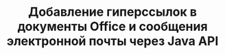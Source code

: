 ---
############################# Static ############################
layout: "auto-gen-gist"
draft: false
path: "ru/assembly/java/hyperlink/pptx/"
otherformats: PDF HTML XPS TIFF MHTML TXT XAML EPUB SVG PS PCL XML OTT OXPS MD POT OTP DOC DOCX DOCM DOT DOTX DOTM RTF ODT OTT XLS XLT XLSX XLSM XLTX XLTM XLSB ODS PPT PPTM PPS PPSX PPSM  POTX POTM ODP EML EMLX MSG 

############################# Head ############################
head_title: "Добавление гиперссылок в документы и отчеты Office PPTX через Java API"
head_description: "GroupDocs.Assembl для Java поддерживает динамическую вставку гиперссылок на офисные документы и документы электронной почты, такие как PDF DOCX, RTF, XLSX, PPTX, EML, MSG и другие, внутри приложений Java."

############################# Header ############################
title: "Добавление гиперссылок в документы Office и сообщения электронной почты через Java API"
description: "GroupDocs.Assembly Java API позволяет профессионалам программного обеспечения программно добавлять гиперссылки в сообщения электронной почты и документы Office, такие как PDF DOC, DOCX, RTF, XLSX, CSV, PPTX, MSG и другие."

######################### Download Button #######################
button:
    enable: true

############################# About ############################
about:
    enable: true
    title: "Как использовать Java API для добавления гиперссылок в документы Office и электронные письма?"
    content: |
       Гиперссылка — это слово, фраза или изображение, по которым можно щелкнуть, чтобы перейти к новому документу или новому разделу в текущем документе. Гиперссылки являются основой всемирной паутины и используются для многих необходимых функций во всемирной паутине. GroupDocs.Assembly для Java — это API автоматизации документов и создания отчетов, который помогает разработчикам программного обеспечения динамически вставлять гиперссылки в свои документы или отчеты. API очень стабилен и полностью поддерживает несколько расширенных функций, связанных с управлением гиперссылками, таких как добавление гиперссылок на страницу документа, добавление ссылок на слайд презентации, добавление гиперссылок в ячейки электронной таблицы, изменение содержимого гиперссылок, динамическая вставка ссылок из закладок, удаление ненужных ссылок. ссылки, показывать текст вместо гиперссылки и многое другое. Некоторые из очень распространенных типов документов, такие как PDF, HTML, электронная почта Outlook, Microsoft Office Word, рабочие листы Excel, презентации PowerPoint и т. д., полностью поддерживаются.

############################# content ############################
steps:
    enable: true
    block:
    - title_left: "Вставка гиперссылок на документы обработки текста через Java"
      content_left: |
       Java API GroupDocs.Assembly полностью поддерживает вставку и редактирование гиперссылок внутри различных широко используемых форматов документов. В приведенном ниже примере кода Java показано, как вставлять гиперссылки в документ Microsoft Word.

      title_right: "Вставка гиперссылок в документ PPTX с помощью Java"
      content_right: |
        * Настройка исходных и целевых документов
        * Установить выражение Uri, а также отображать текстовое выражение
        * Создайте экземпляр класса [DocumentAssembler](https://apireference.groupdocs.com/assembly/java/com.groupdocs.assembly/DocumentAssembler).
        * Вызовите [AssembleDocument](https://apireference.groupdocs.com/assembly/java/com.groupdocs.assembly/DocumentAssembler#assembleDocument-java.io.InputStream-java.io.OutputStream-com.groupdocs.assembly.LoadSaveOptions-com.groupdocs.assembly.DataSourceInfo...-) для сборки документа. Он поддерживает
          * Поток для чтения шаблона документа.
          * Поток для записи результирующего документа.
          * Дополнительные возможности загрузки и сохранения документа.
          * Информация об объектах источника данных.

      gisthash: "ecae8e7f8626f52f4dda03e76c96ff57"
      gistfile: "add_hyperlinks_to_word_documents.java"

    - title_left: "Добавить гиперссылки в электронные таблицы через Java"
      content_left: |
       Java API GroupDocs.Assembly позволяет программистам с легкостью вставлять и изменять гиперссылки внутри своих электронных таблиц. Они могут легко получить доступ, отредактировать его местоположение или заменить его новым. Следующий код Java демонстрирует, как легко программисты могут добавлять гиперссылки в свои электронные таблицы.

      title_right: "Как вставить гиперссылки в файл PPTX"
      content_right: |
        * Настройка исходного и целевого файлов электронных таблиц
        * Установить выражение Uri, а также отображать текстовое выражение
        * Создайте экземпляр класса [DocumentAssembler](https://apireference.groupdocs.com/assembly/java/com.groupdocs.assembly/DocumentAssembler).
        * Вызовите [AssembleDocument](https://apireference.groupdocs.com/assembly/java/com.groupdocs.assembly/DocumentAssembler#assembleDocument-java.io.InputStream-java.io.OutputStream-com.groupdocs.assembly.LoadSaveOptions-com.groupdocs.assembly.DataSourceInfo...-) для сборки документа. Он поддерживает
          * Поток для чтения шаблона документа.
          * Поток для записи результирующего документа.
          * Дополнительные возможности загрузки и сохранения документа.
          * Информация об объектах источника данных.

      gisthash: "92bbf74f1dd23e5f7c6e5b5db0ff2504"
      gistfile: "add_hyperlinks_in_ spreadsheet_documents.java"

    - title_left: "Вставка гиперссылок в презентацию PowerPoint через Java"
      content_left: |
       Java API GroupDocs.Assembly упрощает для программистов решение задач, связанных с управлением документами. Вот пример кода Java, который показывает, как легко программисты могут получить доступ к своим документам презентации PowerPoint и добавить в них гиперссылки.

      title_right: "Как вставлять гиперссылки в презентации"
      content_right: |
        * Настройка исходных и целевых файлов презентации
        * Установите Uri и отобразите текстовые выражения
        * Создайте экземпляр класса [DocumentAssembler](https://apireference.groupdocs.com/assembly/java/com.groupdocs.assembly/DocumentAssembler).
        * Вызовите [AssembleDocument](https://apireference.groupdocs.com/assembly/java/com.groupdocs.assembly/DocumentAssembler#assembleDocument-java.io.InputStream-java.io.OutputStream-com.groupdocs.assembly.LoadSaveOptions-com.groupdocs.assembly.DataSourceInfo...-) для сборки документа. Он поддерживает
          * Поток для чтения шаблона документа.
          * Поток для записи результирующего документа.
          * Дополнительные возможности загрузки и сохранения документа.
          * Информация об объектах источника данных.

      gisthash: "06535fd50bfd353db586671a504d2783"
      gistfile: "add_hyperlinks_in_ presentation_documents.java"

    - title_left: "Используйте Java API для добавления гиперссылок в сообщения электронной почты"
      content_left: |
       GroupDocs.Assembly for Java позволяет разработчикам программного обеспечения легко добавлять гиперссылки в свои сообщения электронной почты с помощью всего нескольких строк кода Java. В следующем примере показано, как легко разработчики могут вставлять гиперссылки в свои документы электронной почты и отправлять их другим пользователям в своих собственных приложениях Java.

      title_right: "Как добавить гиперссылки в электронные письма"
      content_right: |
        * Настройка исходного и целевого файлов электронных таблиц
        * Установите Uri и отобразите текстовые выражения
        * Создайте экземпляр класса [DocumentAssembler](https://apireference.groupdocs.com/assembly/java/com.groupdocs.assembly/DocumentAssembler).
        * Вызовите [AssembleDocument](https://apireference.groupdocs.com/assembly/java/com.groupdocs.assembly/DocumentAssembler#assembleDocument-java.io.InputStream-java.io.OutputStream-com.groupdocs.assembly.LoadSaveOptions-com.groupdocs.assembly.DataSourceInfo...-) для сборки документа. Он поддерживает
          * Поток для чтения шаблона документа.
          * Поток для записи результирующего документа.
          * Дополнительные возможности загрузки и сохранения документа.
          * Информация об объектах источника данных.

      gisthash: "551cef5d45d08caa851d483a705114bb"
      gistfile: "add_hyperlinks_in_email_documents.java"  

    - title_left: "Системные Требования"
      content_left: |
       API GroupDocs.Assembly Java поддерживаются на всех основных платформах и операционных системах. Он может создавать документы в Microsoft Word, Excel, PowerPoint, Outlook, OpenOffice и более 50 других форматах. Полное руководство по системным требованиям см. на странице [системные требования](https://docs.groupdocs.com/assembly/java/system-requirements/). Перед выполнением приведенного ниже кода убедитесь, что на вашем компьютере установлены следующие предварительные компоненты. система:
         * Операционные системы: Microsoft Windows, Linux, MacOS
         * Поддержка версий Java: J2SE 7.0 (1.7), J2SE 8.0 (1.8) или выше
         * Получите последнюю версию Java API GroupDocs.Assembly от [Maven](https://mvnrepository.com/artifact/com.groupdocs/groupdocs-assembly/)
        
      title_right: "Зачем использовать GroupDocs.Assembly"
      content_right: |
        * Создание пользовательских документов из шаблонов.
        * Динамически прикреплять вложения электронной почты.
        * Для создания и автоматизации документов не требуется никакого дополнительного программного обеспечения.
        * Создает выходной документ на основе источника данных.
        * Динамически вставлять содержимое документа в отчет
        * Применение формулы во время сборки электронной таблицы.
        * Обеспечивает поддержку нескольких форматов данных
        * Поддержка последовательных операций с данными.

demos:
    enable: true
        

more_formats:
    enable: true


back_to_top:
    enable: true
---